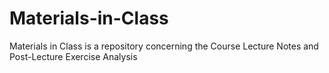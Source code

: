 # Materials-in-Class
Materials in Class is a repository concerning the Course Lecture Notes and Post-Lecture Exercise Analysis
